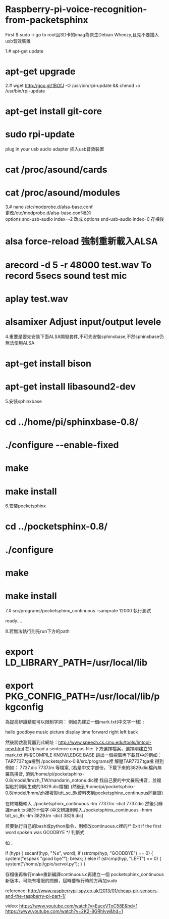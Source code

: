 # Raspberry-pi-voice-recognition-from-packetsphinx
First $ sudo -i    go to root且SD卡的imag為原生Debian Wheezy,且先不要插入usb音效裝置                                                        

1.# apt-get update                                                                                                           
  # apt-get upgrade                                                                                                                                          
2.# wget http://goo.gl/1BOfJ -O /usr/bin/rpi-update && chmod +x /usr/bin/rpi-update                                         
  # apt-get install git-core                                                                                                 
  # sudo rpi-update                                                                                                         
  plug in your usb audio adapter 插入usb音效裝置                                                                               
  # cat /proc/asound/cards                                                                                                   
  # cat /proc/asound/modules                                                                                                  
  
3.# nano /etc/modprobe.d/alsa-base.conf                                                                                     
    更改/etc/modprobe.d/alsa-base.conf裡的                                                                                     
    options snd-usb-audio index=-2 改成 options snd-usb-audio index=0
    存檔後
  # alsa force-reload 強制重新載入ALSA
  # arecord -d 5 -r 48000 test.wav   To record 5secs sound test mic
  # aplay test.wav
  # alsamixer   Adjust input/output levele 
4.重要是要先安裝下面ALSA開發套件,不可先安裝sphinxbase,不然sphinxbase仍無法使用ALSA
  # apt-get install bison
  # apt-get install libasound2-dev
5.安裝sphinxbase
  # cd ../home/pi/sphinxbase-0.8/ 
  # ./configure --enable-fixed
  # make
  # make install
  
6.安裝pocketsphinx
  # cd ../pocketsphinx-0.8/
  # ./configure
  # make
  # make install
7.# src/programs/pocketsphinx_continuous -samprate 12000  執行測試

ready....
 

8.若無法執行則先run下方的path
# export LD_LIBRARY_PATH=/usr/local/lib
# export PKG_CONFIG_PATH=/usr/local/lib/pkgconfig

為提高辨識精度可以限制字詞：
例如先建立一個mark.txt(中文字一樣) :

hello
goodbye
music
picture
display
time
forward
right
left
back


然後開啟瀏覽器到此網址：http://www.speech.cs.cmu.edu/tools/lmtool-new.html
在Upload a sentence corpus file: 下方選擇檔案，選擇剛建立的mark.txt
再按COMPILE KNOWLEDGE BASE 跳出一個視窗再下載其中的例如：TAR7737.tga檔到 /pocketsphinx-0.8/src/programs裡
解壓TAR7737.tga檔 得到 例如： 7737.dic 7737.lm 等檔案,
(若是中文字部份，下載下來的3829.dic檔內無羅馬拼音,
須到/home/pi/pocketsphinx-0.8/model/lm/zh_TW/mandarin_notone.dic裡
找自己要的中文羅馬拼音，並複製貼於剛剛生成的3829.dic檔裡)
(然後到/home/pi/pocketsphinx-0.8/model/hmm/zh裡複製tdt_sc_8k資料夾到pocketsphinx_continuous同目錄)


在終端機輸入
./pocketsphinx_continuous -lm 7737.lm -dict 7737.dic
然後只辨識mark.txt裡的十個字
(中文辨識則輸入./pocketsphinx_continuous -hmm tdt_sc_8k -lm 3829.lm -dict 3829.dic)

若要執行自己的bash或python指令，則修改continuous.c裡的/* Exit if the first word spoken was GOODBYE */ 判斷式

如：

   if (hyp) {
            sscanf(hyp, "%s", word);
            if (strcmp(hyp, "GOODBYE") == 0)
               {
                system("espeak \"good bye\"");
                break;
               }
            else if (strcmp(hyp, "LEFT") == 0)
               {
                system("/home/pi/gpio/servol.py");
               }
            }

存檔後再執行make重新編譯continuous.c再建立一個 pocketsphinx_continuous新版本，可能有權限的問題，屆時要執行時前方再加sudo

reference: 
           http://www.raspberrypi-spy.co.uk/2013/01/cheap-pir-sensors-and-the-raspberry-pi-part-1/

video: 
           https://www.youtube.com/watch?v=EucxVToC58E&hd=1
           https://www.youtube.com/watch?v=2K2-8GRhIvw&hd=1


